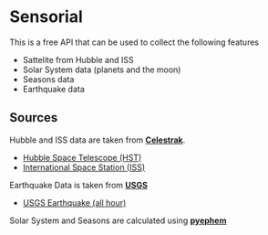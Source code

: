 # Sensorial

This is a free API that can be used to collect the following features

 - Sattelite from Hubble and ISS
 - Solar System data (planets and the moon)
 - Seasons data
 - Earthquake data

## Sources

Hubble and ISS data are taken from [**Celestrak**](https://celestrak.org/).

 - [Hubble Space Telescope (HST)](http://www.celestrak.com/NORAD/elements/science.txt)
 - [International Space Station (ISS)](http://www.celestrak.com/NORAD/elements/stations.txt)

Earthquake Data is taken from [**USGS**](https://www.usgs.gov/programs/earthquake-hazards/earthquakes)

 - [USGS Earthquake (all hour)](https://earthquake.usgs.gov/earthquakes/feed/v1.0/summary/all_hour.geojson)

Solar System and Seasons are calculated using [**pyephem**](https://pypi.org/project/pyephem/)
